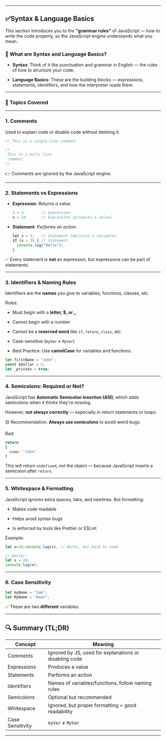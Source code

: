 
---

## ✅**Syntax & Language Basics**

This section introduces you to the **"grammar rules"** of JavaScript — how to _write_ the code properly, so the JavaScript engine understands what you mean.

### 🔹 What are Syntax and Language Basics?

- **Syntax**: Think of it like punctuation and grammar in English — the rules of how to structure your code.
    
- **Language Basics**: These are the building blocks — expressions, statements, identifiers, and how the interpreter reads them.
    

---

### 🧱 Topics Covered

---

### 1. **Comments**

Used to explain code or disable code without deleting it.

```js
// This is a single-line comment

/*
 This is a multi-line
 comment
*/
```

👉 Comments are ignored by the JavaScript engine.

---

### 2. **Statements vs Expressions**

- **Expression**: _Returns a value._
    
    ```js
    2 + 3        // Expression
    x = 10       // Expression (produces a value)
    ```
    
- **Statement**: _Performs an action._
    
    ```js
    let x = 5;   // Statement (declares a variable)
    if (x > 3) { // Statement
      console.log("Hello");
    }
    ```
    

✅ Every statement is **not** an expression, but expressions can be part of statements.

---

### 3. **Identifiers & Naming Rules**

Identifiers are the **names** you give to variables, functions, classes, etc.

Rules:

- Must begin with a **letter, $, or _**
    
- Cannot begin with a number
    
- Cannot be a **reserved word** like `if`, `return`, `class`, etc.
    
- Case-sensitive (`myVar` ≠ `MyVar`)
    
- Best Practice: Use **camelCase** for variables and functions.
    

```js
let firstName = "John";
const $dollar = 5;
let _private = true;
```

---

### 4. **Semicolons: Required or Not?**

JavaScript has **Automatic Semicolon Insertion (ASI)**, which adds semicolons when it _thinks_ they're missing.

However, **not always correctly** — especially in return statements or loops.

🟡 Recommendation: **Always use semicolons** to avoid weird bugs.

Bad:

```js
return
{
  name: "John"
}
```

This will return `undefined`, not the object — because JavaScript inserts a semicolon after `return`.

---

### 5. **Whitespace & Formatting**

JavaScript ignores extra spaces, tabs, and newlines. But formatting:

- Makes code readable
    
- Helps avoid syntax bugs
    
- Is enforced by tools like Prettier or ESLint
    

Example:

```js
let x=10;console.log(x); // Works, but hard to read

// Better:
let x = 10;
console.log(x);
```

---

### 6. **Case Sensitivity**

```js
let myName = "Sam";
let MyName = "Dean";
```

✅ These are two **different** variables.

---

## 🔍 Summary (TL;DR)

|Concept|Meaning|
|---|---|
|Comments|Ignored by JS, used for explanations or disabling code|
|Expressions|Produces a value|
|Statements|Performs an action|
|Identifiers|Names of variables/functions, follow naming rules|
|Semicolons|Optional but recommended|
|Whitespace|Ignored, but proper formatting = good readability|
|Case Sensitivity|`myVar` ≠ `MyVar`|

---
